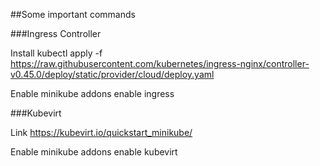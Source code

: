 ##Some important commands

###Ingress Controller 

Install
kubectl apply -f https://raw.githubusercontent.com/kubernetes/ingress-nginx/controller-v0.45.0/deploy/static/provider/cloud/deploy.yaml

Enable
minikube addons enable ingress


###Kubevirt

Link
https://kubevirt.io/quickstart_minikube/

Enable
minikube addons enable kubevirt